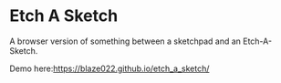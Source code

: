 # Etch A Sketch

A browser version of something between a sketchpad and an Etch-A-Sketch.

Demo here:https://blaze022.github.io/etch_a_sketch/
